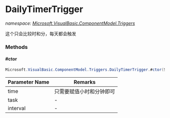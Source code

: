 ﻿# DailyTimerTrigger
_namespace: <a href="#" onClick="load('/docs/Microsoft.VisualBasic.ComponentModel.Triggers/index.md')">Microsoft.VisualBasic.ComponentModel.Triggers</a>_

这个只会比较时和分，每天都会触发



### Methods

#### #ctor
```csharp
Microsoft.VisualBasic.ComponentModel.Triggers.DailyTimerTrigger.#ctor(System.DateTime,System.Action,System.Int32)
```


|Parameter Name|Remarks|
|--------------|-------|
|time|只需要赋值小时和分钟即可|
|task|-|
|interval|-|



